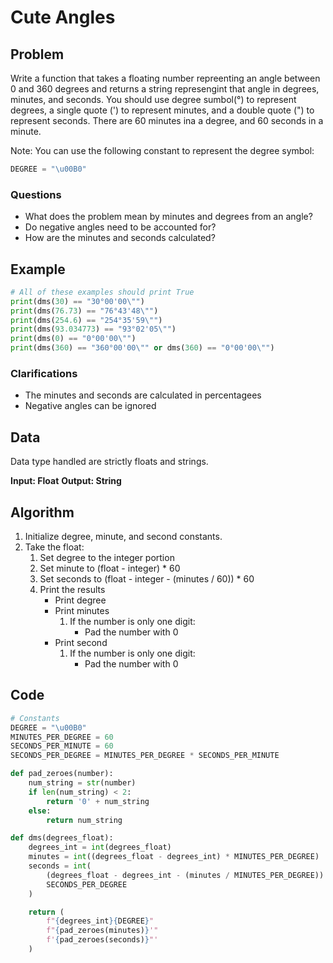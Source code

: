 # Cute Angles
## Problem
Write a function that takes a floating number repreenting an angle between 0 and 360 degrees and returns a string represengint that angle in degrees, minutes, and seconds. You should use degree sumbol(°) to represent degrees, a single quote (') to represent minutes, and a double quote (") to represent seconds. There are 60 minutes ina a degree, and 60 seconds in a minute.

Note:  You can use the following constant to represent the degree symbol:
```python
DEGREE = "\u00B0"
```

### Questions
- What does the problem mean by minutes and degrees from an angle?
- Do negative angles need to be accounted for?
- How are the minutes and seconds calculated?

## Example
```python
# All of these examples should print True
print(dms(30) == "30°00'00\"")
print(dms(76.73) == "76°43'48\"")
print(dms(254.6) == "254°35'59\"")
print(dms(93.034773) == "93°02'05\"")
print(dms(0) == "0°00'00\"")
print(dms(360) == "360°00'00\"" or dms(360) == "0°00'00\"")
```

### Clarifications
- The minutes and seconds are calculated in percentagees
- Negative angles can be ignored

## Data
Data type handled are strictly floats and strings.

**Input: Float**
**Output: String**

## Algorithm
1. Initialize degree, minute, and second constants.
2. Take the float:
    1. Set degree to the integer portion
    2. Set minute to (float - integer) * 60
    3. Set seconds to (float - integer - (minutes / 60)) * 60
    4. Print the results
        - Print degree
        - Print minutes
            1. If the number is only one digit:
                - Pad the number with 0
        - Print second
            1. If the number is only one digit:
                - Pad the number with 0

## Code
```python
# Constants
DEGREE = "\u00B0"
MINUTES_PER_DEGREE = 60
SECONDS_PER_MINUTE = 60
SECONDS_PER_DEGREE = MINUTES_PER_DEGREE * SECONDS_PER_MINUTE

def pad_zeroes(number):
    num_string = str(number)
    if len(num_string) < 2:
        return '0' + num_string
    else:
        return num_string

def dms(degrees_float):
    degrees_int = int(degrees_float)
    minutes = int((degrees_float - degrees_int) * MINUTES_PER_DEGREE)
    seconds = int(
        (degrees_float - degrees_int - (minutes / MINUTES_PER_DEGREE)) *
        SECONDS_PER_DEGREE
    )

    return (
        f"{degrees_int}{DEGREE}"
        f"{pad_zeroes(minutes)}'"
        f'{pad_zeroes(seconds)}"'
    )
```